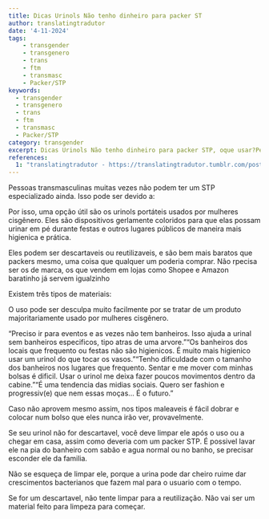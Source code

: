 ```yaml
---
title: Dicas Urinols Não tenho dinheiro para packer ST
author: translatingtradutor
date: '4-11-2024'
tags:
    - transgender
    - transgenero
    - trans
    - ftm
    - transmasc
    - Packer/STP
keywords:
  - transgender
  - transgenero
  - trans
  - ftm
  - transmasc
  - Packer/STP
category: transgender
excerpt: Dicas Urinols Não tenho dinheiro para packer STP, oque usar?Pessoas transmasculinas muitas vezes não podem ter um STP especializado ainda. Isso pod...
references:
  1: "translatingtradutor - https://translatingtradutor.tumblr.com/post/766222315284496385/dicas-urinols-n%C3%A3o-tenho-dinheiro-para-packer"
---
```


Pessoas transmasculinas muitas vezes não podem ter um STP especializado ainda. Isso pode ser devido a:

Por isso, uma opção útil são os urinols portáteis usados por mulheres cisgênero. Eles são dispositivos gerlamente coloridos para que elas possam urinar em pé durante festas e outros lugares públicos de maneira mais higienica e prática.

Eles podem ser descartaveis ou reutilizaveis, e são bem mais baratos que packers mesmo, uma coisa que qualquer um poderia comprar. Não rpecisa ser os de marca, os que vendem em lojas como Shopee e Amazon baratinho já servem igualzinho

Existem três tipos de materiais:

O uso pode ser desculpa muito facilmente por se tratar de um produto majoritariamente usado por mulheres cisgênero.

“Preciso ir para eventos e as vezes não tem banheiros. Isso ajuda a urinal sem banheiros especificos, tipo atras de uma arvore.”“Os banheiros dos locais que frequento ou festas não são higienicos. É muito mais higienico usar um urinol do que tocar os vasos.”“Tenho dificuldade com o tamanho dos banheiros nos lugares que frequento. Sentar e me mover com minhas bolsas é dificil. Usar o urinol me deixa fazer poucos movimentos dentro da cabine.”“É uma tendencia das midias sociais. Quero ser fashion e progressiv(e) que nem essas moças… É o futuro.”

Caso não aprovem mesmo assim, nos tipos maleaveis é fácil dobrar e colocar num bolso que eles nunca irão ver, provavelmente.

Se seu urinol não for descartavel, você deve limpar ele após o uso ou a chegar em casa, assim como deveria com um packer STP. É possivel lavar ele na pia do banheiro com sabão e agua normal ou no banho, se precisar esconder ele da familia.

Não se esqueça de limpar ele, porque a urina pode dar cheiro ruime  dar crescimentos bacterianos que fazem mal para o usuario com o tempo.

Se for um descartavel, não tente limpar para a reutilização. Não vai ser um material feito para limpeza para começar.